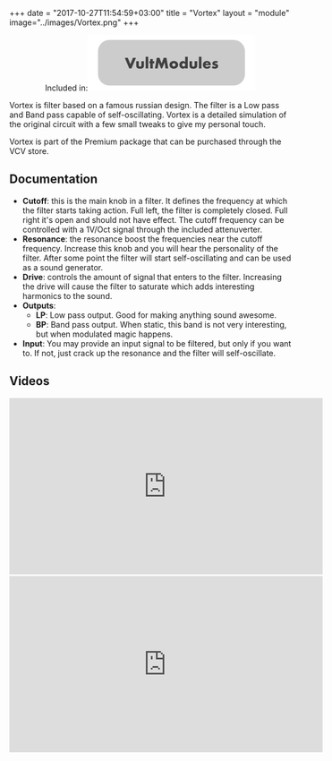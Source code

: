 +++
date = "2017-10-27T11:54:59+03:00"
title = "Vortex"
layout = "module"
image="../images/Vortex.png"
+++

<center>Included in:<img src="../images/VultModulesSticker.svg"> </center>



Vortex is filter based on a famous russian design. The filter is a Low pass and Band pass capable of self-oscillating. Vortex is a detailed simulation of the original circuit with a few small tweaks to give my personal touch.

Vortex is part of the Premium package that can be purchased through the VCV store.

## Documentation

- **Cutoff**: this is the main knob in a filter. It defines the frequency at which the filter starts taking action. Full left, the filter is completely closed. Full right it's open and should not have effect. The cutoff frequency can be controlled with a 1V/Oct signal through the included attenuverter.
- **Resonance**: the resonance boost the frequencies near the cutoff frequency. Increase this knob and you will hear the personality of the filter. After some point the filter will start self-oscillating and can be used as a sound generator.
- **Drive**: controls the amount of signal that enters to the filter. Increasing the drive will cause the filter to saturate which adds interesting harmonics to the sound.
- **Outputs**:
   - **LP**: Low pass output. Good for making anything sound awesome.
   - **BP**: Band pass output. When static, this band is not very interesting, but when modulated magic happens.
- **Input**: You may provide an input signal to be filtered, but only if you want to. If not, just crack up the resonance and the filter will self-oscillate.


## Videos

<iframe width="560" height="315" src="https://www.youtube.com/embed/FFFb7Z8uvMY" frameborder="0" allow="autoplay; encrypted-media" allowfullscreen></iframe>

<iframe width="560" height="315" src="https://www.youtube.com/embed/R2kUzw-C9Ao" frameborder="0" allow="autoplay; encrypted-media" allowfullscreen></iframe>




